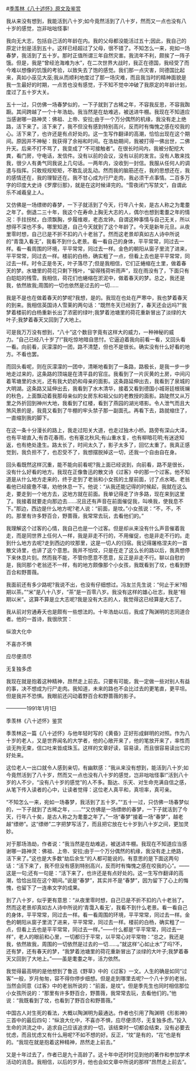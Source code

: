 #[季羡林《八十述怀》原文及鉴赏](https://www.vrrw.net/wx/8800.html)

我从来没有想到，我能活到八十岁;如今竟然活到了八十岁，然而又一点也没有八十岁的感觉，岂非咄咄怪事!

我向无大志，包括自己活的年龄在内。我的父母都没能活过五十;因此，我自己的原定计划是活到五十。这样已经超过了父母，很不错了。不知怎么一来，宛如一场春梦，我活到了五十岁。那时正值所谓三年自然灾害。我流年不利，颇挨了一阵子饿。但是，我是“曾经沧海难为水”，在二次世界大战时，我正在德国，我经受了而今难以想像的饥饿的考验，以致失去了饱的感觉。我们那一点灾害，同德国比起来，真如小巫见大巫;我从而顺利地度过了那一场灾难，而且我当时的精神面貌是我一生最好的时期，一点苦也没有感觉，于不知不觉中冲破了我原定的年龄计划，度过了五十岁大关。

五十一过，只仿佛一场春梦似的，一下子就到了古稀之年，不容我反思，不容我踟蹰。其间跨越了一个十年浩劫。我当然是在劫难逃，被送进牛棚。我现在不知道应当感谢哪一路神灵：佛祖、上帝、安拉;由于一个万分偶然的机缘，我没有走上绝路，活下来了。活下来了，我不但没有感到特别高兴，反而时有悔愧之感在咬我的心。活下来了，也许还是有点好处的。这一生写作翻译的高潮，恰恰出现在这个期间。原因并不神秘：我获得了余裕和时间。在浩劫期间，我被打得一佛出世，二佛升天。后来不打不骂了，我变成了“不可接触者”。在很长时间内，我被分配挖大粪，看门房，守电话，发信件。没有以前的会议，没有以前的发言。没有人敢来找我，很少人有勇气同我说上几句话。一两年内，没收到一封信。我服从任何人的调遣与指挥。只敢规规矩矩，不敢乱说乱动。然而我的脑筋还在，我的思想还在，我的感情还在，我的理智还在。我不甘心成为行尸走肉，我必须干点事情。二百多万字的印度大史诗《罗摩衍那》，就是在这时候译完的。“雪夜闭门写禁文”，自谓此乐不减羲皇上人。



又仿佛是一场缥缈的春梦，一下子就活到了今天，行年八十矣，是古人称之为耄耋之年了。倒退二三十年，我这个在寿命上胸无大志的人，偶尔也想到耄耋之年的情况：手拄拐杖，白须飘胸，步履维艰，老态龙钟。自谓这种事情与自己无关，所以想得不深也不多。哪里知道，自己今天就到了这个年龄了。今天是新年元旦。从夜里零时想，自己已是不折不扣的八十老翁了。然而这老景却真如古人诗中所说的“青霭入看无”，我看不到什么老景。看一看自己的身体，平平常常，同过去一样。看一看周围的环境，平平常常，同过去一样。金色的朝阳从窗子里流了进来，平平常常，同过去一样。楼前的白杨，确实粗了一点，但看上去也是平平常常，同过去一样。时令正是冬天，叶子落尽了;但是我相信，它们正蜷缩在土里，做着春天的梦。水塘里的荷花只剩下残叶，“留得残荷听雨声”，现在雨没有了，下面只有白皑皑的残雪。我相信，荷花们也蜷缩在淤泥中，做着春天的梦。总之，我还是我，依然故我;周围的一切也依然是过去的一切……

我是不是也在做着春天的梦呢?我想，是的。我现在也处在严寒中，我也梦着春天的到来。我相信英国诗人雪莱的两句话：“既然冬天已经到了，春天还会远吗?”我梦着楼前的白杨重新长出了浓密的绿叶;我梦着池塘里的荷花重新冒出了淡绿的大叶子;我梦着春天又回到了大地上。

可是我万万没有想到，“八十”这个数目字竟有这样大的威力，一种神秘的威力。“自己已经八十岁了!”我吃惊地暗自思忖。它逼迫着我向前看一看，又回头看一看。向前看，灰濛濛的一团，路不清楚，但也不是很长。确实没有什么好看的地方。不看也罢。

而回头看呢，则在灰濛濛的一团中，清晰地看到了一条路，路极长，是我一步一步地走过来的，这条路的顶端是在清平县的官庄。我看到了一片灰黄的土房，中间闪着苇塘里的水光，还有我大奶奶和母亲的面影。这条路延伸出去，我看到了泉城的大明湖。这条路又延伸出去，我看到了水木清华，接着又看到德国小城哥廷根斑斓的秋色，上面飘动着我那母亲似的女房东和祖父似的老教授的面影。路陡然又从万里之外折回到神州大地，我看到了红楼，看到了燕园的湖光塔影。令人泄气而且大煞风景的是，我竟又看到了牛棚的牢头禁子那一副面孔。再看下去，路就缩住了，一直缩到我的脚下。

在这一条十分漫长的路上，我走过阳关大道，也走过独木小桥。路旁有深山大泽，也有平坡直入;有杏花春雨，也有塞北秋风;有山重水复，也有柳暗花明;有迷途知返，也有绝处逢生。路太长了，时间太久了，影子太多了，回忆太重了。我真正感觉到，我负担不了，也忍受不了，我想摆脱掉这一切，还我一个自由自在身。

回头看既然这样沉重，能不能向前看呢?我上面已经说到，向前看，路不是很长，没有什么好看的地方。我现在正像鲁迅的散文诗《过客》中的那一个过客。他不知道是从什么地方走来的，终于走到了老翁和小女孩的土屋前面，讨了点水喝。老翁看他已经疲惫不堪，劝他休息一下。他说：“从我还能记得的时候起，我就在这么走，要走到一个地方去，这地方就在前面。我单记得走了许多路，现在来到这里了。我接着就要走向那边去……况且还有声音在前面催促我，叫唤我，使我息不下。”那边，西边是什么地方呢?老人说：“前面，是坟。”小女孩说：“不，不，不的。那里有许多野百合，野蔷薇，我常常去玩，去看他们的。”

我理解这个过客的心情，我自己也是一个过客。但是却从来没有什么声音催着我走，而是同世界上任何人一样，我是非走不行的，不用催促，也是非走不行的。走到什么地方去呢?走到西边的坟那里，这是一切人的归宿。我记得屠格涅夫的一首散文诗里，也讲了这个意思。我并不怕坟，只是在走了这么长的路以后，我真想停下来休息片刻。然而我不能，不管你愿意不愿意，反正是非走不行。聊以自慰的是，我同那个老翁还不一样，有的地方颇像那个小女孩，我既看到了坟，也看到野百合和野蔷薇。

我面前还有多少路呢?我说不出，也没有仔细想过。冯友兰先生说：“何止于米?相期以茶。”“米”是八十八岁，“茶”是一百零八岁。我没有这样的雄心壮志，我是“相期以米”。这算不算是立大志呢?我是没有大志的人，我觉得这已经算是大志了。

我从前对穷通寿夭也是颇有一些想法的。十年浩劫以后，我成了陶渊明的志同道合者。他的一首诗，我很欣赏：

纵浪大化中

不喜亦不惧

应尽便须尽

无复独多虑

我现在就是抱着这种精神，昂然走上前去。只要有可能，我一定做一些对别人有益的事，决不想成为行尸走肉。我知道，未来的路也不会比过去的更笔直，更平坦。但是我并不恐惧。我眼前还闪动着野百合和野蔷薇的影子。

————1991年1月1日

季羡林《八十述怀》鉴赏

季羡林这一篇《八十述怀》与他年轻时写的《黄昏》正好形成鲜明的对照。作为八十岁的老人，又是世界闻名的大学者，他的心敞开来了，他的笔放开来了，率性而谈无拘无束，信口吐来皆成珠玉。这样的文章好读，容易读，而且很容易读出它的好处来。

这位老人一出口就令人感到亲切，有幽默感：“我从来没有想到，能活到八十岁;如今竟然活到了八十岁，然而又一点也没有八十岁的感觉，岂非咄咄怪事!”活到八十岁的人不少，“没有八十岁的感觉”的人不多。豁达、乐天、对生命充满自信之感，从笔下传入读者的心中，让读者觉得：这位老人真平和，真坦率，真可亲。

“不知怎么一来，宛如一场春梦，我活到了五十岁。”“五十一过，只仿佛一场春梦似的，一下子就到了古稀之年，……”“又仿佛是一场缥缈的春梦，一下子就活到了今天，行年八十矣，是古人称之为耄耋之年了。”一场“春梦”接着一场“春梦”，越老越“缥缈”。这“缥缈”二字把梦写活了，而且把它放在七十岁到八十岁之间，更加灵妙。

对于那场浩劫，作者说：“我当然是在劫难逃，被送进牛棚。我现在不知道应当感谢哪一路神灵：佛祖、上帝、安拉;由于一个万分偶然的机缘，我没有走上绝路，活下来了。”这也是大多数“劫后余生”的人都可能说的。有意思的是下面这两句话：“活下来了，我不但没有感到特别高兴，反而时有悔愧之感在咬我的心”。——这是一句;还有一句是：“活下来了，也许还是有点好处的。这一生写作翻译的高潮，恰恰出现在这个期间。”说是“春梦”，其实并不是“春梦”，因为留下了心上的悔愧，也留下了一连串文字的成果。

到了八十岁，似乎更有意思：“从夜里零时想，自己已是不折不扣的八十老翁了。然而这老景却真如古人诗中所说的‘青霭入看无’，我看不到什么老景。看一看自己的身体，平平常常，同过去一样。看一看周围的环境，平平常常，同过去一样。金色的朝阳从窗子里流了进来，平平常常，同过去一样。楼前的白杨，确实粗了一点，但看上去也是平平常常，同过去一样。”——什么都是“平平常常，同过去一样”，老人的眼前和心里，一切都归于平常，以平常心对平常物：“总之，我还是我，依然故我，周围的一切依然是过去的一切……。”就这样“心如止水”了吗?不，还有梦，还有春天的梦，“我梦着池塘里的荷花重新冒出了淡绿的大叶子;我梦着春天又回到了大地上。”——虽是耄耋之年，活力依然。

我觉得最高明的是他想到了鲁迅《野草》中的《过客》一文。人生的确是如同“过客”一般，岁月匆匆，容不得你停步细想。但是走到哪里去呢?一个八十岁的老翁，当然会同意《过客》中的老翁所说的：“前面，是坟”。但是季先生也同时相信那位小女孩所说的：“那里有许多野百合，野蔷薇，我常常去玩，去看他们的。”他说：“我既看到了坟，也看到了野百合和野蔷薇。”

中国古人对生死的看法，大概以陶渊明为最通达。作者也引用了陶渊明《形影神》三首中的最后四句：“纵浪大化中，不喜亦不惧，应尽便须尽，无复独多虑。”投入生命的洪流之中，追求自己应该追求的一切，该结束时一切都会结束，没有必要去忧虑，而且忧虑又有什么用呢?不如不想的好。反正，“坟”是有的，“花”也是有的。“我现在就是抱着这种精神，昂然走上前去。”

又是十年过去了，作者已是九十高龄了。这十年中还时时见到他的著作和参加学术活动的消息。我相信，以后的岁月，他也会如文章中所说的那样“昂然走上前去”。

